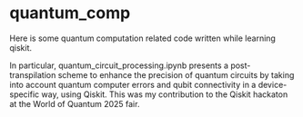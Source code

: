 # quantum_comp

Here is some quantum computation related code written while learning qiskit.

In particular, quantum_circuit_processing.ipynb presents a post-transpilation scheme to enhance the precision of quantum circuits by taking into account quantum computer errors and qubit connectivity in a device-specific way, using Qiskit. This was my contribution to the Qiskit hackaton at the World of Quantum 2025 fair.